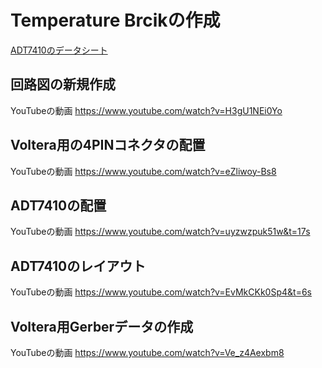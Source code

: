 # Temperature Brcikの作成

[ADT7410のデータシート](http://www.analog.com/media/en/technical-documentation/data-sheets/ADT7410.pdf)

## 回路図の新規作成

YouTubeの動画
https://www.youtube.com/watch?v=H3gU1NEi0Yo

## Voltera用の4PINコネクタの配置 

YouTubeの動画
https://www.youtube.com/watch?v=eZliwoy-Bs8

## ADT7410の配置

YouTubeの動画
https://www.youtube.com/watch?v=uyzwzpuk51w&t=17s

## ADT7410のレイアウト

YouTubeの動画
https://www.youtube.com/watch?v=EvMkCKk0Sp4&t=6s

## Voltera用Gerberデータの作成 

YouTubeの動画
https://www.youtube.com/watch?v=Ve_z4Aexbm8



